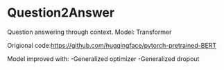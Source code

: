 # Question2Answer
Question answering through context. Model: Transformer

Origional code:https://github.com/huggingface/pytorch-pretrained-BERT

Model improved with:
-Generalized optimizer
-Generalized dropout
